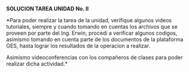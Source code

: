 **SOLUCION TAREA UNIDAD No. II**

*Para poder realizar la tarea de la unidad, verifique algunos videos tutoriales, siempre y cuando tomando en cuentas los archivos que se proveen por parte del Ing. Erwin, procedi a verificar algunos codigos, asimismo tomando en cuenta parte de los documentos de la plataforma GES, hasta lograr los resultados de la operacion a realizar.

Asimismo videoconferencias con los compañeros de clases para poder realizar dicha actividad.*